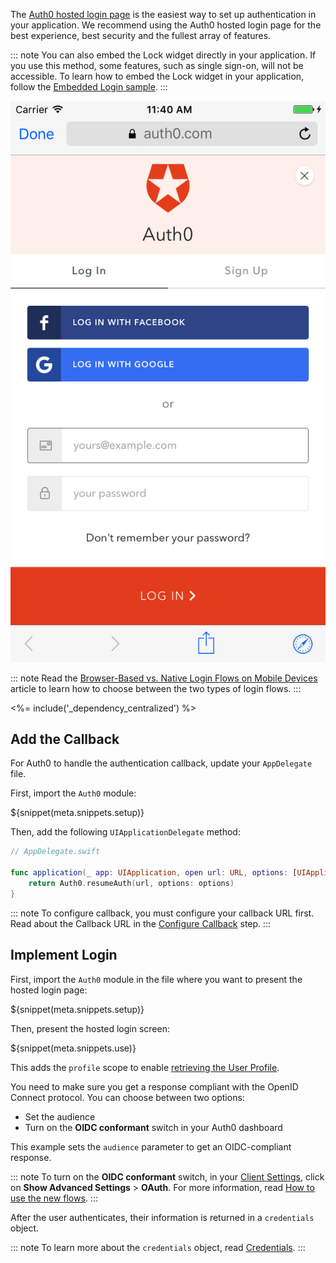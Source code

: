 The [Auth0 hosted login page](/hosted-pages/login) is the easiest way to set up authentication in your application. We recommend using the Auth0 hosted login page for the best experience, best security and the fullest array of features.

::: note
You can also embed the Lock widget directly in your application. If you use this method, some features, such as single sign-on, will not be accessible. 
To learn how to embed the Lock widget in your application, follow the [Embedded Login sample](https://github.com/auth0-samples/auth0-android-sample/tree/embedded-login/01-Embedded-Login).
:::

<div class="phone-mockup"><img src="/media/articles/native-platforms/ios-swift/lock_centralized_login.png" alt="Hosted Login Page"></div>

::: note
Read the [Browser-Based vs. Native Login Flows on Mobile Devices](/tutorials/browser-based-vs-native-experience-on-mobile) article to learn how to choose between the two types of login flows.
:::

<%= include('_dependency_centralized') %>

## Add the Callback

For Auth0 to handle the authentication callback, update your `AppDelegate` file. 

First, import the `Auth0` module:

${snippet(meta.snippets.setup)}

Then, add the following `UIApplicationDelegate` method:

```swift
// AppDelegate.swift

func application(_ app: UIApplication, open url: URL, options: [UIApplicationOpenURLOptionsKey : Any]) -> Bool {
    return Auth0.resumeAuth(url, options: options)
}
```

::: note
To configure callback, you must configure your callback URL first. Read about the Callback URL in the [Configure Callback](/quickstart/native/ios-swift/getting-started#configure-callback-urls) step.
:::

## Implement Login

First, import the `Auth0` module in the file where you want to present the hosted login page:

${snippet(meta.snippets.setup)}

Then, present the hosted login screen:

${snippet(meta.snippets.use)}

This adds the `profile` scope to enable [retrieving the User Profile](/quickstart/native/ios-swift/03-user-sessions#fetch-the-user-profile).

You need to make sure you get a response compliant with the OpenID Connect protocol. You can choose between two options:

* Set the audience
* Turn on the **OIDC conformant** switch in your Auth0 dashboard

This example sets the `audience` parameter to get an OIDC-compliant response. 

::: note
To turn on the **OIDC conformant** switch, in your [Client Settings](${manage_url}/#/applications/${account.clientId}/settings), click on **Show Advanced Settings** > **OAuth**. For more information, read [How to use the new flows](/api-auth/intro#how-to-use-the-new-flows).
:::

After the user authenticates, their information is returned in a `credentials` object.

::: note
To learn more about the `credentials` object, read [Credentials](https://github.com/auth0/Auth0.swift/blob/master/Auth0/Credentials.swift).
:::
